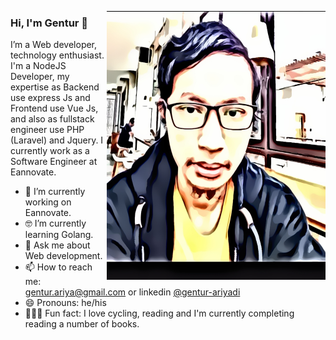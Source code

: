 <img align="right" src="https://github.com/gaspan/gaspan/blob/master/Me_illustration.png" alt="Illustration of Gaspan" 
width=350px height=430px/>

### Hi, I'm Gentur 👋

I’m a Web developer, technology enthusiast. I'm a NodeJS Developer, my expertise as Backend use express Js and Frontend use Vue Js, and also as fullstack engineer use PHP (Laravel) and Jquery. I currently work as a Software Engineer at Eannovate. 

- 📱  I’m currently working on Eannovate.
- 🤓 I’m currently learning Golang.
- 💬  Ask me about Web development.
- 📫  How to reach me: gentur.ariya@gmail.com or linkedin [@gentur-ariyadi](https://www.linkedin.com/in/gentur-ariyadi-47851b106/)
- 😄  Pronouns: he/his
- 🚴🏽‍♀️  Fun fact: I love cycling, reading and I'm currently completing reading a number of books.
